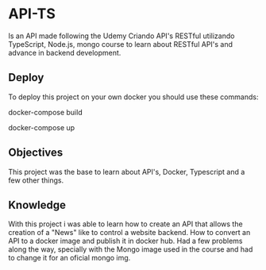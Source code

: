 # API-TS

Is an API made following the Udemy Criando API's RESTful utilizando TypeScript, Node.js, mongo course to learn about RESTful API's and advance in backend development.

## Deploy

To deploy this project on your own docker you should use these commands:

docker-compose build

docker-compose up

## Objectives

This project was the base to learn about API's, Docker, Typescript and a few other things.


## Knowledge

With this project i was able to learn how to create an API that allows the creation of a "News" like to control a website backend. How to convert an API to a docker image and publish it in docker hub. Had a few problems along the way, specially with the Mongo image used in the course and had to change it for an oficial mongo img.

